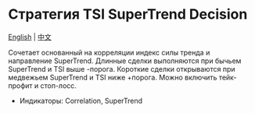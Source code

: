 # Стратегия TSI SuperTrend Decision
[English](README.md) | [中文](README_cn.md)

Сочетает основанный на корреляции индекс силы тренда и направление SuperTrend. Длинные сделки выполняются при бычьем SuperTrend и TSI выше -порога. Короткие сделки открываются при медвежьем SuperTrend и TSI ниже +порога. Можно включить тейк-профит и стоп-лосс.

- Индикаторы: Correlation, SuperTrend
